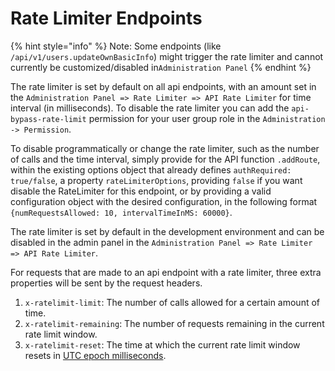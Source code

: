 # Rate Limiter Endpoints

{% hint style="info" %}
Note: Some endpoints \(like `/api/v1/users.updateOwnBasicInfo`\) might trigger the rate limiter and cannot currently be customized/disabled in`Administration Panel`
{% endhint %}



The rate limiter is set by default on all api endpoints, with an amount set in the `Administration Panel => Rate Limiter => API Rate Limiter` for time interval \(in milliseconds\). To disable the rate limiter you can add the `api-bypass-rate-limit` permission for your user group role in the `Administration -> Permission`.

To disable programmatically or change the rate limiter, such as the number of calls and the time interval, simply provide for the API function `.addRoute`, within the existing options object that already defines `authRequired: true/false`, a property `rateLimiterOptions`, providing `false` if you want disable the RateLimiter for this endpoint, or by providing a valid configuration object with the desired configuration, in the following format `{numRequestsAllowed: 10, intervalTimeInMS: 60000}`.

The rate limiter is set by default in the development environment and can be disabled in the admin panel in the `Administration Panel => Rate Limiter => API Rate Limiter`.

For requests that are made to an api endpoint with a rate limiter, three extra properties will be sent by the request headers.

1. `x-ratelimit-limit`: The number of calls allowed for a certain amount of time.
2. `x-ratelimit-remaining`: The number of requests remaining in the current rate limit window.
3. `x-ratelimit-reset`: The time at which the current rate limit window resets in [UTC epoch milliseconds](https://en.wikipedia.org/wiki/Unix_time).

